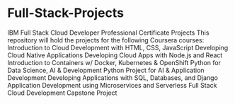 # Full-Stack-Projects
IBM Full Stack Cloud Developer Professional Certificate Projects
This repository will hold the projects for the following Coursera courses:
  Introduction to Cloud Development with HTML, CSS, JavaScript
  Developing Cloud Native Applications
  Developing Cloud Apps with Node.js and React
  Introduction to Containers w/ Docker, Kubernetes & OpenShift
  Python for Data Science, AI & Development
  Python Project for AI & Application Development
  Developing Applications with SQL, Databases, and Django
  Application Development using Microservices and Serverless
  Full Stack Cloud Development Capstone Project
